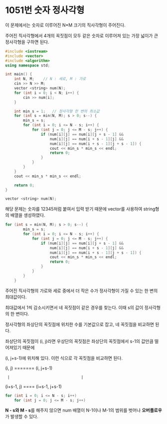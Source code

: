 # 1051번 숫자 정사각형

이 문제에서는 숫자로 이루어진 N*M 크기의 직사각형이 주어진다.

주어진 직사각형에서 4개의 꼭짓점이 모두 같은 숫자로 이루어져 있는 가장 넓이가 큰 정사각형을 구하면 된다.

```cpp
#include <iostream>
#include <vector>
#include <algorithm>
using namespace std;

int main() {
	int N, M;    // N : 세로, M : 가로
	cin >> N >> M;
	vector <string> num(N);
	for (int i = 0; i < N; i++) {
		cin >> num[i];
	}

	int min_s = 1;   // 정사각형 한 변의 최소값
	for (int s = min(N, M); s > 0; s--) {
		min_s = s;
		for (int i = 0; i <= N - s; i++) {
			for (int j = 0; j <= M - s; j++) {
				if (num[i][j] == num[i][j + s - 1] &&
					num[i][j] == num[i + s - 1][j] &&
					num[i][j] == num[i + s - 1][j + s - 1]) {
					cout << min_s * min_s << endl;
					return 0;
				}
			}
		}
	}
	cout << min_s * min_s << endl;

	return 0;
}
```

```cpp
vector <string> num(N);
```

해당 문제는 숫자를 12345처럼 붙여서 입력 받기 때문에 vector를 사용하여 string형의 배열을 생성하였다.

```cpp
for (int s = min(N, M); s > 0; s--) {
		min_s = s;
		for (int i = 0; i <= N - s; i++) {
			for (int j = 0; j <= M - s; j++) {
				if (num[i][j] == num[i][j + s - 1] &&
					num[i][j] == num[i + s - 1][j] &&
					num[i][j] == num[i + s - 1][j + s - 1]) {
					cout << min_s * min_s << endl;
					return 0;
				}
			}
		}
	}
```

주어진 직사각형의 가로와 세로 중에서 더 작은 수가 정사각형이 가질 수 있는 한 변의 최대값이다.

최대값에서 1씩 감소시키면서 네 꼭짓점이 같은 경우를 찾는다. 이때 s의 값이 정사각형의 한 변이다.

정사각형의 좌상단의 꼭짓점에 위치한 수를 기본값으로 잡고, 네 꼭짓점을 비교하면 된다.

좌상단의 꼭짓점이 (i, j)라면 우상단의 꼭짓점은 좌상단의 꼭짓점에서 s-1의 값만큼 떨어져있기 때문에

(i,  j+s-1)에 위치해 있다. 이런 식으로 각 꼭짓점을 비교하면 된다.

<aside>

   (i, j) ======= (i, j+s-1)

     |                                |

(i+s-1, j) ==== (i+s-1, j+s-1)

</aside>

```cpp
for (int i = 0; i <= N - s; i++)
	for (int j = 0; j <= M - s; j++)
```

**N - s와 M - s**를 해주지 않으면 num 배열이 N-1이나 M-1의 범위를 벗어나 **오버플로우**가 발생할 수 있다.

